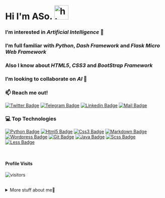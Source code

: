 
  # Hi I'm ASo. <img src="https://user-images.githubusercontent.com/1303154/88677602-1635ba80-d120-11ea-84d8-d263ba5fc3c0.gif" width="45px" alt="hi">
  ### I’m interested in *Artificial Intelligence* 👀
  ### I’m full familiar with *Python*, *Dash Framework* and *Flask Micro Web Framework*
  ### Also I know about *HTML5*, *CSS3* and *BootStrap Framework*
  ### I’m looking to collaborate on *AI* 💞️
  ### :mailbox: Reach me out!

[![Twitter Badge](https://img.shields.io/badge/-AsoAhmadzade-1ca0f1?style=flat&labelColor=1ca0f1&logo=twitter&logoColor=white&link=https://twitter.com/AsoAhmadzade)](https://twitter.com/@AsoAhmadzade) [![Telegram Badge](https://img.shields.io/badge/-AsoAhmadzade-289CCE?style=flat&labelColor=289CCE&logo=telegram&logoColor=white&link=https://t.me/AsoAhmadzade)](https://t.me/AsoAhmadzade) [![Linkedin Badge](https://img.shields.io/badge/-Aso-0e76a8?style=flat&labelColor=0e76a8&logo=linkedin&logoColor=white)](https://www.linkedin.com/in/aso-ahmadzade-55867b1b8) [![Mail Badge](https://img.shields.io/badge/-aso.ahmadzade.dev-c0392b?style=flat&labelColor=c0392b&logo=gmail&logoColor=white)](mailto:aso.ahmadzade.dev@gmail.com)

### 💻 Top Technologies
[![Python Badge](https://img.shields.io/badge/-python-FFD43B?style=for-the-badge&labelColor=black&logo=python&logoColor=FFD43B)](#) [![Html5 Badge](https://img.shields.io/badge/-Html5-DD4B25?style=for-the-badge&labelColor=black&logo=html5&logoColor=DD4B25)](#) [![Css3 Badge](https://img.shields.io/badge/-CSS3-254BDD?style=for-the-badge&labelColor=black&logo=css3&logoColor=254BDD)](#) [![Markdown Badge](https://img.shields.io/badge/-markdown-761D9C?style=for-the-badge&labelColor=black&logo=markdown&logoColor=761D9C)](#) [![Wordpress Badge](https://img.shields.io/badge/-wordpress-207196?style=for-the-badge&labelColor=black&logo=wordpress&logoColor=207196)](#) [![Git Badge](https://img.shields.io/badge/-git-E94E31?style=for-the-badge&labelColor=black&logo=git&logoColor=E94E31)](#) [![Java Badge](https://img.shields.io/badge/-java-green?style=for-the-badge&labelColor=black&logo=java&logoColor=green)](#) [![Scss Badge](https://img.shields.io/badge/-Sass-CE6C9F?style=for-the-badge&labelColor=black&logo=sass&logoColor=CE6C9F)](#) [![Less Badge](https://img.shields.io/badge/-Less-204470?style=for-the-badge&labelColor=black&logo=less&logoColor=204470)](#)

</br>

#### Profile Visits 

![visitors](https://visitor-badge.glitch.me/badge?page_id=Aso-Ahmadzade.Aso-Ahmadzade)

</br>

<details>

<summary>
More stuff about me🙂
</summary>

### Coding Stats

<!--START_SECTION:waka-->
```text
Python   7 hrs 57 mins   ████████████████████████▓   98.56 % 
CSV      4 mins          ▒░░░░░░░░░░░░░░░░░░░░░░░░   00.96 % 
Text     2 mins          ░░░░░░░░░░░░░░░░░░░░░░░░░   00.48 % 
```
<!--END_SECTION:waka-->

### Github Stats

[![Aso's GitHub stats](https://github-readme-stats.vercel.app/api?username=Aso-Ahmadzade&show_icons=true&theme=tokyonight&count_private=true&include_all_commits=true)](https://github.com/anuraghazra/github-readme-stats) [![Top Langs](https://github-readme-stats.vercel.app/api/top-langs/?username=Aso-Ahmadzade&theme=tokyonight)](https://github.com/anuraghazra/github-readme-stats)

</details>
